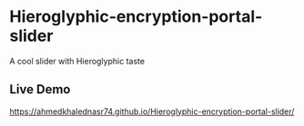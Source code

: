 # Hieroglyphic-encryption-portal-slider
A cool slider with Hieroglyphic taste
## Live Demo
https://ahmedkhalednasr74.github.io/Hieroglyphic-encryption-portal-slider/
